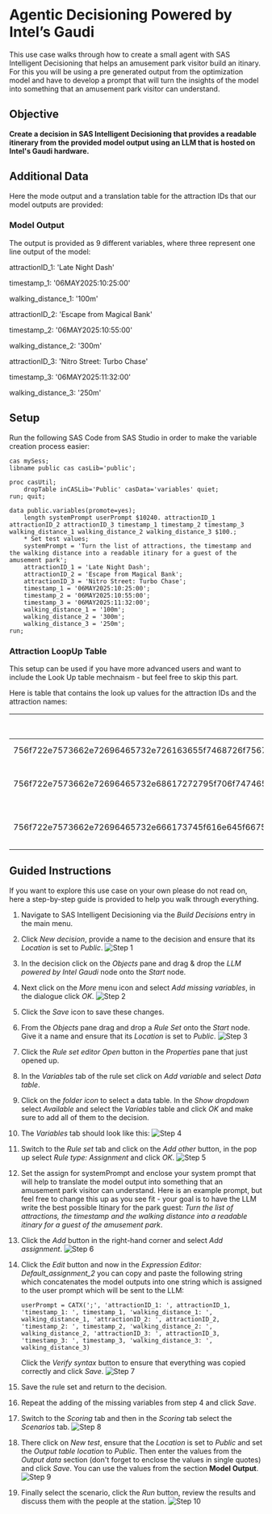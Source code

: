 # Agentic Decisioning Powered by Intel’s Gaudi

This use case walks through how to create a small agent with SAS Intelligent Decisioning that helps an amusement park visitor build an itinary. For this you will be using a pre generated output from the optimization model and have to develop a prompt that will turn the insights of the model into something that an amusement park visitor can understand.

## Objective

**Create a decision in SAS Intelligent Decisioning that provides a readable itinerary from the provided model output using an LLM that is hosted on Intel's Gaudi hardware.**

## Additional Data

Here the mode output and a translation table for the attraction IDs that our model outputs are provided:

### Model Output

The output is provided as 9 different variables, where three represent one line output of the model:

attractionID_1: 'Late Night Dash'

timestamp_1: '06MAY2025:10:25:00'

walking_distance_1: '100m'

attractionID_2: 'Escape from Magical Bank'

timestamp_2: '06MAY2025:10:55:00'

walking_distance_2: '300m'

attractionID_3: 'Nitro Street: Turbo Chase'

timestamp_3: '06MAY2025:11:32:00'

walking_distance_3: '250m'

## Setup

Run the following SAS Code from SAS Studio in order to make the variable creation process easier:

```SAS
cas mySess;
libname public cas casLib='public';

proc casUtil;
	dropTable inCASLib='Public' casData='variables' quiet;
run; quit;

data public.variables(promote=yes);
	length systemPrompt userPrompt $10240. attractionID_1 attractionID_2 attractionID_3 timestamp_1 timestamp_2 timestamp_3 walking_distance_1 walking_distance_2 walking_distance_3 $100.;
	* Set test values;
	systemPrompt = 'Turn the list of attractions, the timestamp and the walking distance into a readable itinary for a guest of the amusement park';
	attractionID_1 = 'Late Night Dash';
	attractionID_2 = 'Escape from Magical Bank';
	attractionID_3 = 'Nitro Street: Turbo Chase';
	timestamp_1 = '06MAY2025:10:25:00';
	timestamp_2 = '06MAY2025:10:55:00';
	timestamp_3 = '06MAY2025:11:32:00';
	walking_distance_1 = '100m';
	walking_distance_2 = '300m';
	walking_distance_3 = '250m';
run;
```

### Attraction LoopUp Table

This setup can be used if you have more advanced users and want to include the Look Up table mechnaism - but feel free to skip this part.

Here is table that contains the look up values for the attraction IDs and the attraction names:

| Attraction ID                                                | Attraction Name           |
| ------------------------------------------------------------ | ------------------------- |
| 756f722e7573662e72696465732e726163655f7468726f7567685f6e65775f796f726b5f7374617272696e675f6a696d6d795f66616c6c6f6e5f7374616e646279 | Late Night Dash           |
| 756f722e7573662e72696465732e68617272795f706f747465725f616e645f7468655f6573636170655f66726f6d5f6772696e676f7474735f7374616e646279 | Escape from Magical Bank  |
| 756f722e7573662e72696465732e666173745f616e645f667572696f75735f2d5f7375706572636861726765645f7374616e646279 | Nitro Street: Turbo Chase |

## Guided Instructions

If you want to explore this use case on your own please do not read on, here a step-by-step guide is provided to help you walk through everything.

1.   Navigate to SAS Intelligent Decisioning via the *Build Decisions* entry in the main menu.

2.   Click *New decision*, provide a name to the decision and ensure that its *Location* is set to *Public*.
     ![Step 1](./img/Step_1.png)

3.   In the decision click on the *Objects* pane and drag & drop the *LLM powered by Intel Gaudi* node onto the *Start* node.

4.   Next click on the *More* menu icon and select *Add missing variables*, in the dialogue click *OK*.
     ![Step 2](./img/Step_2.png)

5.   Click the *Save* icon to save these changes.

6.   From the *Objects* pane drag and drop a *Rule Set* onto the *Start* node. Give it a name and ensure that its *Location* is set to *Public*.
     ![Step 3](./img/Step_3.png)

7.   Click the *Rule set editor Open* button in the *Properties* pane that just opened up.

8.   In the *Variables* tab of the rule set click on *Add variable* and select *Data table*.

9.   Click on the *folder icon* to select a data table. In the *Show dropdown* select *Available* and select the *Variables* table and click *OK* and make sure to add all of them to the decision.

10.   The *Variables* tab should look like this:
      ![Step 4](./img/Step_4.png)

11.   Switch to the *Rule set* tab and click on the *Add other* button, in the pop up select *Rule type: Assignment* and click *OK*.
      ![Step 5](./img/Step_5.png)

12.   Set the assign for systemPrompt and enclose your system prompt that will help to translate the model output into something that an amusement park visitor can understand. Here is an example prompt, but feel free to change this up as you see fit - your goal is to have the LLM write the best possible Itinary for the park guest: *Turn the list of attractions, the timestamp and the walking distance into a readable itinary for a guest of the amusement park*.

13.   Click the *Add* button in the right-hand corner and select *Add assignment*.
      ![Step 6](./img/Step_6.png)

14.   Click the *Edit* button and now in the *Expression Editor: Default_assignment_2* you can copy and paste the following string which concatenates the model outputs into one string which is assigned to the user prompt which will be sent to the LLM:

      ```SAS
      userPrompt = CATX(';', 'attractionID_1: ', attractionID_1, 'timestamp_1: ', timestamp_1, 'walking_distance_1: ', walking_distance_1, 'attractionID_2: ', attractionID_2, 'timestamp_2: ', timestamp_2, 'walking_distance_2: ', walking_distance_2, 'attractionID_3: ', attractionID_3, 'timestamp_3: ', timestamp_3, 'walking_distance_3: ', walking_distance_3) 
      ```

      Click the *Verify syntax* button to ensure that everything was copied correctly and click *Save*.
      ![Step 7](./img/Step_7.png)

15.   Save the rule set and return to the decision.

16.   Repeat the adding of the missing variables from step 4 and click *Save*.

17.   Switch to the *Scoring* tab and then in the *Scoring* tab select the *Scenarios* tab.
      ![Step 8](./img/Step_8.png)

18.   There click on *New test*, ensure that the *Location* is set to *Public* and set the *Output table location* to *Public*. Then enter the values from the *Output data* section (don't forget to enclose the values in single quotes) and click *Save*. You can use the values from the section **Model Output**.
      ![Step 9](./img/Step_9.png)

19.   Finally select the scenario, click the *Run* button, review the results and discuss them with the people at the station.
      ![Step 10](./img/Step_10.png)
